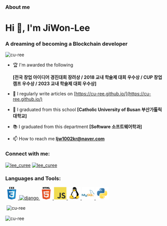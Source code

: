 ### About me

<h1 align="left">Hi 👋, I'm JiWon-Lee</h1>
<h3 align="left">A dreaming of becoming a Blockchain developer</h3>

<p align="left"> <img src="https://komarev.com/ghpvc/?username=cu-ree&label=Profile%20views&color=0e75b6&style=flat" alt="cu-ree" /> </p>

- 🏆️ I'm awarded the following <p> **[전국 창업 아이디어 경진대회 장려상 / 2018 교내 학술제 대회 우수상 / CUP 창업캠프 우수상 / 2023 교내 학술제 대회 우수상]**

- 📝 I regularly write articles on [https://cu-ree.github.io/](https://cu-ree.github.io/)

- 🏫 I graduated from this school **[Catholic University of Busan 부산가톨릭대학교]**

- 📚 I graduated from this department **[Software 소프트웨어학과]**

- 📫 How to reach me **ljw1002kr@naver.com**

<h3 align="left">Connect with me:</h3>
<p align="left">
<a href="https://instagram.com/lee_curee" target="blank"><img align="center" src="https://raw.githubusercontent.com/rahuldkjain/github-profile-readme-generator/master/src/images/icons/Social/instagram.svg" alt="lee_curee" height="30" width="40" /></a>
<a href="https://www.facebook.com/profile.php?id=100026103936236" target="blank"><img align="center" src="https://raw.githubusercontent.com/rahuldkjain/github-profile-readme-generator/master/src/images/icons/Social/facebook.svg" alt="lee_curee" height="30" width="40" /></a>
</p>

<h3 align="left">Languages and Tools:</h3>
<p align="left"> <a href="https://www.w3schools.com/css/" target="_blank" rel="noreferrer"> <img src="https://raw.githubusercontent.com/devicons/devicon/master/icons/css3/css3-original-wordmark.svg" alt="css3" width="40" height="40"/> </a> <a href="https://www.djangoproject.com/" target="_blank" rel="noreferrer"> <img src="https://cdn.worldvectorlogo.com/logos/django.svg" alt="django" width="40" height="40"/> </a> <a href="https://www.w3.org/html/" target="_blank" rel="noreferrer"> <img src="https://raw.githubusercontent.com/devicons/devicon/master/icons/html5/html5-original-wordmark.svg" alt="html5" width="40" height="40"/> </a> <a href="https://developer.mozilla.org/en-US/docs/Web/JavaScript" target="_blank" rel="noreferrer"> <img src="https://raw.githubusercontent.com/devicons/devicon/master/icons/javascript/javascript-original.svg" alt="javascript" width="40" height="40"/> </a> <a href="https://www.linux.org/" target="_blank" rel="noreferrer"> <img src="https://raw.githubusercontent.com/devicons/devicon/master/icons/linux/linux-original.svg" alt="linux" width="40" height="40"/> </a> <a href="https://www.mysql.com/" target="_blank" rel="noreferrer"> <img src="https://raw.githubusercontent.com/devicons/devicon/master/icons/mysql/mysql-original-wordmark.svg" alt="mysql" width="40" height="40"/> </a> <a href="https://www.python.org" target="_blank" rel="noreferrer"> <img src="https://raw.githubusercontent.com/devicons/devicon/master/icons/python/python-original.svg" alt="python" width="40" height="40"/> </a> </p>

<p>&nbsp;<img align="center" src="https://github-readme-stats.vercel.app/api?username=cu-ree&show_icons=true&locale=en" alt="cu-ree" /></p>

<p><img align="center" src="https://github-readme-streak-stats.herokuapp.com/?user=cu-ree&" alt="cu-ree" /></p>
